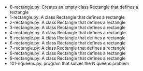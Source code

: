 * 0-rectangle.py: Creates an empty class Rectangle that defines a rectangle
* 1-rectangle.py: A class Rectangle that defines a rectangle
* 2-rectangle.py: A class Rectangle that defines a rectangle
* 3-rectangle.py: A class Rectangle that defines a rectangle
* 4-rectangle.py: A class Rectangle that defines a rectangle
* 5-rectangle.py: A class Rectangle that defines a rectangle
* 6-rectangle.py: A class Rectangle that defines a rectangle
* 7-rectangle.py: A class Rectangle that defines a rectangle
* 8-rectangle.py: A class Rectangle that defines a rectangle
* 9-rectangle.py: A class Rectangle that defines a rectangle
* 101-nqueens.py: program that solves the N queens problem